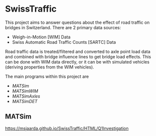 # SwissTraffic

This project aims to answer questions about the effect of road traffic on bridges in Switzerland. There are 2 primary data sources:
+ Weigh-in-Motion [WIM] Data
+ Swiss Automatic Road Traffic Counts [SARTC] Data

Road traffic data is treated/filtered and converted to axle point load data and combined with bridge influence lines to get bridge load effects.
This can be done with WIM data directly, or it can be with simulated vehicles (deriving properties from the WIM vehicles).

The main programs within this project are
+ *MATSim*
+ *MATSimWIM*
+ *MATSimAxles*
+ *MATSimDET*

## MATSim
https://msjaarda.github.io/SwissTraffic/HTML/Q1Investigation
